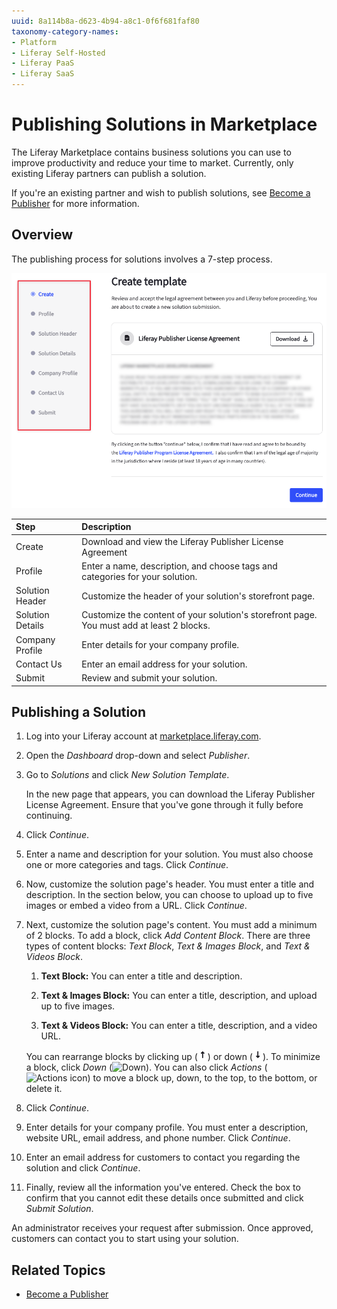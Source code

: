 ```yaml
---
uuid: 8a114b8a-d623-4b94-a8c1-0f6f681faf80
taxonomy-category-names:
- Platform
- Liferay Self-Hosted
- Liferay PaaS
- Liferay SaaS
---
```

# Publishing Solutions in Marketplace

The Liferay Marketplace contains business solutions you can use to improve productivity and reduce your time to market. Currently, only existing Liferay partners can publish a solution.

If you're an existing partner and wish to publish solutions, see [Become a Publisher](./become-a-publisher.md) for more information.

## Overview

The publishing process for solutions involves a 7-step process.

![You must follow a 7-step process to publish your solution.](./publishing-solutions-in-marketplace/images/01.png)

 | Step             | Description                                                                               |
 | :--------------- | :---------------------------------------------------------------------------------------- |
 | Create           | Download and view the Liferay Publisher License Agreement                                 |
 | Profile          | Enter a name, description, and choose tags and categories for your solution.              |
 | Solution Header  | Customize the header of your solution's storefront page.                                  |
 | Solution Details | Customize the content of your solution's storefront page. You must add at least 2 blocks. |
 | Company Profile  | Enter details for your company profile.                                                   |
 | Contact Us       | Enter an email address for your solution.                                                 |
 | Submit           | Review and submit your solution.                                                          |

## Publishing a Solution

1. Log into your Liferay account at [marketplace.liferay.com](https://marketplace.liferay.com/).

1. Open the *Dashboard* drop-down and select *Publisher*.

1. Go to *Solutions* and click *New Solution Template*.

   In the new page that appears, you can download the Liferay Publisher License Agreement. Ensure that you've gone through it fully before continuing.

1. Click *Continue*.

1. Enter a name and description for your solution. You must also choose one or more categories and tags. Click *Continue*.

1. Now, customize the solution page's header. You must enter a title and description. In the section below, you can choose to upload up to five images or embed a video from a URL. Click *Continue*.

1. Next, customize the solution page's content. You must add a minimum of 2 blocks. To add a block, click *Add Content Block*. There are three types of content blocks: *Text Block*, *Text & Images Block*, and *Text & Videos Block*.

   1. **Text Block:** You can enter a title and description.

   1. **Text & Images Block:** You can enter a title, description, and upload up to five images.

   1. **Text & Videos Block:** You can enter a title, description, and a video URL.

   You can rearrange blocks by clicking up (![Move Up icon](../../images/icon-move-up.png)) or down (![Move Down icon](../../images/icon-move-down.png)). To minimize a block, click *Down* (![Down](../../images/icon-angle-down.png)). You can also click *Actions* (![Actions icon](../../images/icon-actions.png)) to move a block up, down, to the top, to the bottom, or delete it.

1. Click *Continue*.

1. Enter details for your company profile. You must enter a description, website URL, email address, and phone number. Click *Continue*.

1. Enter an email address for customers to contact you regarding the solution and click *Continue*.

1. Finally, review all the information you've entered. Check the box to confirm that you cannot edit these details once submitted and click *Submit Solution*.

An administrator receives your request after submission. Once approved, customers can contact you to start using your solution.

## Related Topics

- [Become a Publisher](./become-a-publisher.md)
